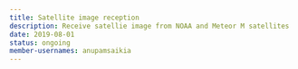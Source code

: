 ```yaml
---
title: Satellite image reception
description: Receive satellie image from NOAA and Meteor M satellites
date: 2019-08-01
status: ongoing
member-usernames: anupamsaikia
---
```


